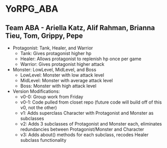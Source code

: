 # YoRPG_ABA
## Team ABA - Ariella Katz, Alif Rahman, Brianna Tieu, Tom, Grippy, Pepe
* Protagonist: Tank, Healer, and Warrior
  * Tank: Gives protagonist higher hp
  * Healer: Allows protagonist to replenish hp once per game
  * Warrior: Gives protagonist higher attack
* Monster: LowLevel, MidLevel, and Boss
  * LowLevel: Monster with low attack level
  * MidLevel: Monster with average attack level
  * Boss: Monster with high attack level
* Version Modifications:
  * v0-0: Group work from Friday
  * v0-1: Code pulled from closet repo (future code will build off of this v0, not the other)
  * v1: Adds superclass Character with Protagonist and Monster as subclasses
  * v2: Adds 3 subclasses of Protagonist and Monster each, eliminates redundancies between Protagonist/Monster and Character
  * v3: Adds about() methods for each subclass, recodes Healer subclass functionality
